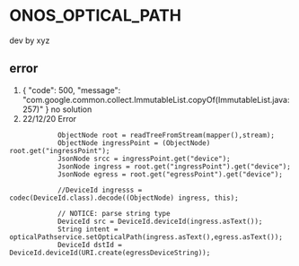 # ONOS_OPTICAL_PATH
dev by xyz 

## error
1. {
     "code": 500,
     "message": "com.google.common.collect.ImmutableList.copyOf(ImmutableList.java:257)"
   }
   no solution
2.  22/12/20 Error
````
            ObjectNode root = readTreeFromStream(mapper(),stream);
            ObjectNode ingressPoint = (ObjectNode) root.get("ingressPoint");
            JsonNode srcc = ingressPoint.get("device");
            JsonNode ingress = root.get("ingressPoint").get("device");
            JsonNode egress = root.get("egressPoint").get("device");

            //DeviceId ingresss = codec(DeviceId.class).decode((ObjectNode) ingress, this);

            // NOTICE: parse string type
            DeviceId src = DeviceId.deviceId(ingress.asText());
            String intent = opticalPathservice.setOpticalPath(ingress.asText(),egress.asText());
            DeviceId dstId = DeviceId.deviceId(URI.create(egressDeviceString));